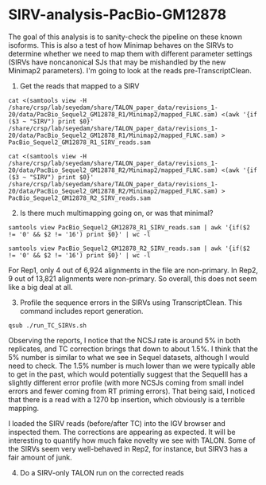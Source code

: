 # SIRV-analysis-PacBio-GM12878

The goal of this analysis is to sanity-check the pipeline on these known isoforms. This is also a test of how Minimap behaves on the SIRVs to determine whether we need to map them with different parameter settings (SIRVs have noncanonical SJs that may be mishandled by the new Minimap2 parameters). I'm going to look at the reads pre-TranscriptClean.

1. Get the reads that mapped to a SIRV
```
cat <(samtools view -H /share/crsp/lab/seyedam/share/TALON_paper_data/revisions_1-20/data/PacBio_Sequel2_GM12878_R1/Minimap2/mapped_FLNC.sam) <(awk '{if ($3 ~ "SIRV") print $0}' /share/crsp/lab/seyedam/share/TALON_paper_data/revisions_1-20/data/PacBio_Sequel2_GM12878_R1/Minimap2/mapped_FLNC.sam) > PacBio_Sequel2_GM12878_R1_SIRV_reads.sam

cat <(samtools view -H /share/crsp/lab/seyedam/share/TALON_paper_data/revisions_1-20/data/PacBio_Sequel2_GM12878_R2/Minimap2/mapped_FLNC.sam) <(awk '{if ($3 ~ "SIRV") print $0}' /share/crsp/lab/seyedam/share/TALON_paper_data/revisions_1-20/data/PacBio_Sequel2_GM12878_R2/Minimap2/mapped_FLNC.sam) > PacBio_Sequel2_GM12878_R2_SIRV_reads.sam
```

2. Is there much multimapping going on, or was that minimal?
```
samtools view PacBio_Sequel2_GM12878_R1_SIRV_reads.sam | awk '{if($2 != '0' && $2 != '16') print $0}' | wc -l

samtools view PacBio_Sequel2_GM12878_R2_SIRV_reads.sam | awk '{if($2 != '0' && $2 != '16') print $0}' | wc -l
```
For Rep1, only 4 out of 6,924 alignments in the file are non-primary. In Rep2, 9 out of 13,821 alignments were non-primary. So overall, this does not seem like a big deal at all.

3. Profile the sequence errors in the SIRVs using TranscriptClean. This command includes report generation.
```
qsub ./run_TC_SIRVs.sh
```
Observing the reports, I notice that the NCSJ rate is around 5% in both replicates, and TC correction brings that down to about 1.5%. I think that the 5% number is similar to what we see in Sequel datasets, although I would need to check. The 1.5% number is much lower than we were typically able to get in the past, which would potentially suggest that the SequelII has a slightly different error profile (with more NCSJs coming from small indel errors and fewer coming from RT priming errors). That being said, I noticed that there is a read with a 1270 bp insertion, which obviously is a terrible mapping. 

I loaded the SIRV reads (before/after TC) into the IGV browser and inspected them. The corrections are appearing as expected. It will be interesting to quantify how much fake novelty we see with TALON. Some of the SIRVs seem very well-behaved in Rep2, for instance, but SIRV3 has a fair amount of junk.

4. Do a SIRV-only TALON run on the corrected reads
```


``` 
